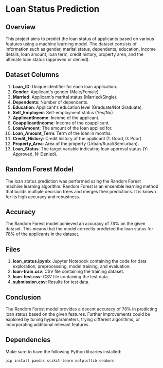 # Loan Status Prediction

## Overview

This project aims to predict the loan status of applicants based on various features using a machine learning model. The dataset consists of information such as gender, marital status, dependents, education, income details, loan amount, loan term, credit history, property area, and the ultimate loan status (approved or denied).

## Dataset Columns

1. **Loan_ID**: Unique identifier for each loan application.
2. **Gender**: Applicant's gender (Male/Female).
3. **Married**: Applicant's marital status (Married/Single).
4. **Dependents**: Number of dependents.
5. **Education**: Applicant's education level (Graduate/Not Graduate).
6. **Self_Employed**: Self-employment status (Yes/No).
7. **ApplicantIncome**: Income of the applicant.
8. **CoapplicantIncome**: Income of the coapplicant.
9. **LoanAmount**: The amount of the loan applied for.
10. **Loan_Amount_Term**: Term of the loan in months.
11. **Credit_History**: Credit history of the applicant (1: Good, 0: Poor).
12. **Property_Area**: Area of the property (Urban/Rural/Semiurban).
13. **Loan_Status**: The target variable indicating loan approval status (Y: Approved, N: Denied).

## Random Forest Model

The loan status prediction was performed using the Random Forest machine learning algorithm. Random Forest is an ensemble learning method that builds multiple decision trees and merges their predictions. It is known for its high accuracy and robustness.

## Accuracy

The Random Forest model achieved an accuracy of 78% on the given dataset. This means that the model correctly predicted the loan status for 78% of the applicants in the dataset.

## Files

1. **loan_status.ipynb**: Jupyter Notebook containing the code for data exploration, preprocessing, model training, and evaluation.
2. **loan-train.csv**: CSV file containing the training dataset.
3. **loan-test.csv**: CSV file containing the test data.
4. **submission.csv**: Results for test data.

## Conclusion

The Random Forest model provides a decent accuracy of 78% in predicting loan status based on the given features. Further improvements could be explored by tuning hyperparameters, trying different algorithms, or incorporating additional relevant features.

## Dependencies

Make sure to have the following Python libraries installed:

```bash
pip install pandas scikit-learn matplotlib seaborn


